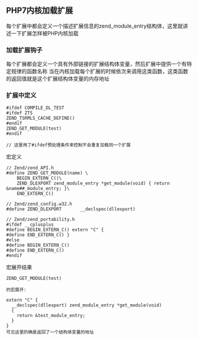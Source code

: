 ## PHP7内核加载扩展
每个扩展中都会定义一个描述扩展信息的zend_module_entry结构体，这里就讲述一下扩展怎样被PHP内核加载

### 加载扩展钩子
每个扩展都会定义一个具有外部链接的扩展结构体变量，然后扩展中提供一个有特定规律的函数名称
当在内核加载每个扩展的时候依次来调用这类函数，这类函数的返回值就是这个扩展结构体变量的内存地址

### 扩展中定义
```
#ifdef COMPILE_DL_TEST
#ifdef ZTS
ZEND_TSRMLS_CACHE_DEFINE()
#endif
ZEND_GET_MODULE(test)
#endif

// 这里用了#ifdef预处理条件来控制不会重复加载同一个扩展
```
宏定义
```
// Zend/zend_API.h
#define ZEND_GET_MODULE(name) \
    BEGIN_EXTERN_C()\
	ZEND_DLEXPORT zend_module_entry *get_module(void) { return &name##_module_entry; }\
    END_EXTERN_C()

// Zend/zend_config.w32.h
#define ZEND_DLEXPORT		__declspec(dllexport)
    
// Zend/zend_portability.h
#ifdef __cplusplus
#define BEGIN_EXTERN_C() extern "C" {
#define END_EXTERN_C() }
#else
#define BEGIN_EXTERN_C()
#define END_EXTERN_C()
#endif    
```
宏展开结果
```
ZEND_GET_MODULE(test)

的宏展开:

extern "C" {
  __declspec(dllexport) zend_module_entry *get_module(void) 
  { 
    return &test_module_entry; 
  }
}
可见这里的确是返回了一个结构体变量的地址
```
